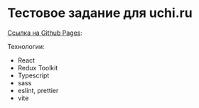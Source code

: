 # Тестовое задание для uchi.ru

[Ссылка на Github Pages](https://getvion.github.io/frontend-challenge-uchi.ru/):

Технологии:

- React
- Redux Toolkit
- Typescript
- sass
- eslint, prettier
- vite
